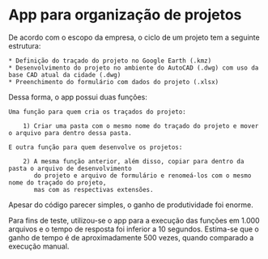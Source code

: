 # App para organização de projetos

De acordo com o escopo da empresa, o ciclo de um projeto tem a seguinte estrutura:

    * Definição do traçado do projeto no Google Earth (.kmz)
    * Desenvolvimento do projeto no ambiente do AutoCAD (.dwg) com uso da base CAD atual da cidade (.dwg)
    * Preenchimento do formulário com dados do projeto (.xlsx)

Dessa forma, o app possui duas funções:

    Uma função para quem cria os traçados do projeto:

        1) Criar uma pasta com o mesmo nome do traçado do projeto e mover o arquivo para dentro dessa pasta.

    E outra função para quem desenvolve os projetos:

        2) A mesma função anterior, além disso, copiar para dentro da pasta o arquivo de desenvolvimento
           do projeto e arquivo de formulário e renomeá-los com o mesmo nome do traçado do projeto, 
           mas com as respectivas extensões.
        
Apesar do código parecer simples, o ganho de produtividade foi enorme. 

Para fins de teste, utilizou-se o app para a execução das funções em 1.000 arquivos e o tempo de resposta foi inferior a 10 segundos. Estima-se que o ganho de tempo é de aproximadamente 500 vezes, quando comparado a execução manual.
